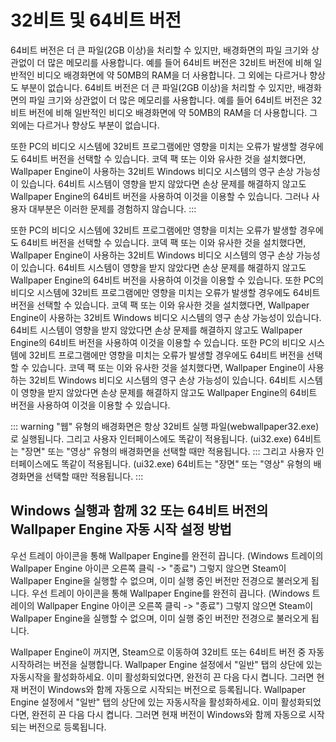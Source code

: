 # 32비트 및 64비트 버전

64비트 버전은 더 큰 파일(2GB 이상)을 처리할 수 있지만, 배경화면의 파일 크기와 상관없이 더 많은 메모리를 사용합니다. 예를 들어 64비트 버전은 32비트 버전에 비해 일반적인 비디오 배경화면에 약 50MB의 RAM을 더 사용합니다. 그 외에는 다르거나 향상도 부분이 없습니다. 64비트 버전은 더 큰 파일(2GB 이상)을 처리할 수 있지만, 배경화면의 파일 크기와 상관없이 더 많은 메모리를 사용합니다. 예를 들어 64비트 버전은 32비트 버전에 비해 일반적인 비디오 배경화면에 약 50MB의 RAM을 더 사용합니다. 그 외에는 다르거나 향상도 부분이 없습니다.

또한 PC의 비디오 시스템에 32비트 프로그램에만 영향을 미치는 오류가 발생할 경우에도 64비트 버전을 선택할 수 있습니다. 코덱 팩 또는 이와 유사한 것을 설치했다면, Wallpaper Engine이 사용하는 32비트 Windows 비디오 시스템의 영구 손상 가능성이 있습니다. 64비트 시스템이 영향을 받지 않았다면 손상 문제를 해결하지 않고도 Wallpaper Engine의 64비트 버전을 사용하여 이것을 이용할 수 있습니다. 그러나 사용자 대부분은 이러한 문제를 경험하지 않습니다. :::

또한 PC의 비디오 시스템에 32비트 프로그램에만 영향을 미치는 오류가 발생할 경우에도 64비트 버전을 선택할 수 있습니다. 코덱 팩 또는 이와 유사한 것을 설치했다면, Wallpaper Engine이 사용하는 32비트 Windows 비디오 시스템의 영구 손상 가능성이 있습니다. 64비트 시스템이 영향을 받지 않았다면 손상 문제를 해결하지 않고도 Wallpaper Engine의 64비트 버전을 사용하여 이것을 이용할 수 있습니다. 또한 PC의 비디오 시스템에 32비트 프로그램에만 영향을 미치는 오류가 발생할 경우에도 64비트 버전을 선택할 수 있습니다. 코덱 팩 또는 이와 유사한 것을 설치했다면, Wallpaper Engine이 사용하는 32비트 Windows 비디오 시스템의 영구 손상 가능성이 있습니다. 64비트 시스템이 영향을 받지 않았다면 손상 문제를 해결하지 않고도 Wallpaper Engine의 64비트 버전을 사용하여 이것을 이용할 수 있습니다. 또한 PC의 비디오 시스템에 32비트 프로그램에만 영향을 미치는 오류가 발생할 경우에도 64비트 버전을 선택할 수 있습니다. 코덱 팩 또는 이와 유사한 것을 설치했다면, Wallpaper Engine이 사용하는 32비트 Windows 비디오 시스템의 영구 손상 가능성이 있습니다. 64비트 시스템이 영향을 받지 않았다면 손상 문제를 해결하지 않고도 Wallpaper Engine의 64비트 버전을 사용하여 이것을 이용할 수 있습니다.

::: warning "웹" 유형의 배경화면은 항상 32비트 실행 파일(webwallpaper32.exe)로 실행됩니다. 그리고 사용자 인터페이스에도 똑같이 적용됩니다. (ui32.exe) 64비트는 "장면" 또는 "영상" 유형의 배경화면을 선택할 때만 적용됩니다. ::: 그리고 사용자 인터페이스에도 똑같이 적용됩니다. (ui32.exe) 64비트는 "장면" 또는 "영상" 유형의 배경화면을 선택할 때만 적용됩니다. :::

## Windows 실행과 함께 32 또는 64비트 버전의 Wallpaper Engine 자동 시작 설정 방법

우선 트레이 아이콘을 통해 Wallpaper Engine를 완전히 끕니다. (Windows 트레이의 Wallpaper Engine 아이콘 오른쪽 클릭 -> "종료") 그렇지 않으면 Steam이 Wallpaper Engine을 실행할 수 없으며, 이미 실행 중인 버전만 전경으로 불러오게 됩니다. 우선 트레이 아이콘을 통해 Wallpaper Engine를 완전히 끕니다. (Windows 트레이의 Wallpaper Engine 아이콘 오른쪽 클릭 -> "종료") 그렇지 않으면 Steam이 Wallpaper Engine을 실행할 수 없으며, 이미 실행 중인 버전만 전경으로 불러오게 됩니다.

Wallpaper Engine이 꺼지면, Steam으로 이동하여 32비트 또는 64비트 버전 중 자동 시작하려는 버전을 실행합니다. Wallpaper Engine 설정에서 "일반" 탭의 상단에 있는 자동시작을 활성화하세요. 이미 활성화되었다면, 완전히 끈 다음 다시 켭니다. 그러면 현재 버전이 Windows와 함께 자동으로 시작되는 버전으로 등록됩니다. Wallpaper Engine 설정에서 "일반" 탭의 상단에 있는 자동시작을 활성화하세요. 이미 활성화되었다면, 완전히 끈 다음 다시 켭니다. 그러면 현재 버전이 Windows와 함께 자동으로 시작되는 버전으로 등록됩니다. 